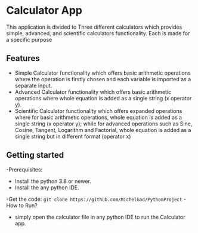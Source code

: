 # Calculator App

This application is divided to Three different calculators which provides simple, advanced, and scientific calculators functionality.
Each is made for a specific purpose

## Features

- Simple Calculator functionality which offers basic arithmetic operations where the operation is firstly chosen and each variable is imported as 
  a separate input.
- Advanced Calculator functionality which offers basic arithmetic operations where whole equation is added as a single string (x operator y).
- Scientific Calculator functionality which offers expanded operations where for basic arithmetic operations, whole equation is added as a single string 
  (x operator y); while for advanced operations such as Sine, Cosine, Tangent, Logarithm and Factorial, whole equation is added as a single string 
  but in different format (operator x)


## Getting started
-Prerequisites:
  - Install the python 3.8 or newer.
  - Install the any python IDE.

-Get the code:
    ```
    git clone https://github.com/MichelGad/PythonProject
    ```
-How to Run?
  - simply open the calculator file in any python IDE to run the Calculator app.

